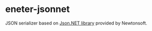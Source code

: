 # eneter-jsonnet
JSON serializer based on [Json.NET library](https://www.newtonsoft.com/json) provided by Newtonsoft.
